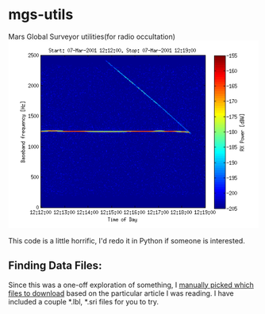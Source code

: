 mgs-utils
=========

Mars Global Surveyor utilities(for radio occultation) ![occultation](normal.png)

This code is a little horrific, I'd redo it in Python if someone is interested.

Finding Data Files:
--------------------
Since this was a one-off exploration of something, I [manually picked which files to download](http://pds-geosciences.wustl.edu/missions/mgs/rsdata.html) based on the particular article I was reading.
I have included a couple *.lbl, *.sri files for you to try.


